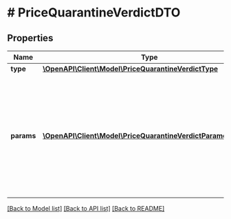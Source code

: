 # # PriceQuarantineVerdictDTO

## Properties

Name | Type | Description | Notes
------------ | ------------- | ------------- | -------------
**type** | [**\OpenAPI\Client\Model\PriceQuarantineVerdictType**](PriceQuarantineVerdictType.md) |  | [optional]
**params** | [**\OpenAPI\Client\Model\PriceQuarantineVerdictParameterDTO[]**](PriceQuarantineVerdictParameterDTO.md) | Цена, из-за которой товар попал в карантин, и значения для сравнения. Конкретный набор параметров зависит от типа карантина. | [optional]

[[Back to Model list]](../../README.md#models) [[Back to API list]](../../README.md#endpoints) [[Back to README]](../../README.md)
